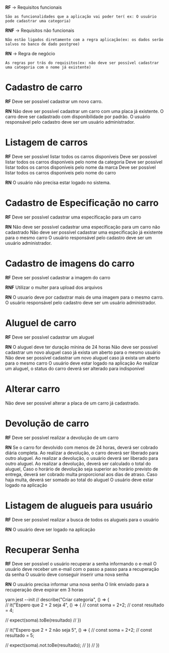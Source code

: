 **RF** -> Requisitos funcionais

    São as funcionalidades que a aplicação vai poder ter( ex: O usuário pode cadastrar uma categoria)

**RNF** -> Requisitos não funcionais

    Não estão ligados diretamente com a regra aplicação(ex: os dados serão salvos no banco de dado postgree)

**RN** -> Regra de negócio

    As regras por trás do requisitos(ex: não deve ser possível cadastrar uma categoria com o nome já existente)

# Cadastro de carro

**RF**
    Deve ser possível cadastrar um novo carro.


**RN**
    Não deve ser possível cadastrar um carro com uma placa já existente.
    O carro deve ser cadastrado com disponibilidade por padrão.
    O usuário responsável pelo cadastro deve ser um usuário administrador.

# Listagem de carros

**RF**
    Deve ser possível listar todos os carros disponíveis
    Deve ser possível listar todos os carros disponíveis pelo nome da categoria
    Deve ser possível listar todos os carros disponíveis pelo nome da marca
    Deve ser possível listar todos os carros disponíveis pelo nome do carro

**RN**
    O usuário não precisa estar logado no sistema.

# Cadastro de Especificação no carro

**RF**
    Deve ser possível cadastrar uma especificação para um carro


**RN**
    Não deve ser possível cadastrar uma especificação para um carro não cadastrado
    Não deve ser possível cadastrar uma especificação já existente para o mesmo carro
    O usuário responsável pelo cadastro deve ser um usuário administrador.

# Cadastro de imagens do carro

**RF**
    Deve ser possível cadastrar a imagem do carro

**RNF**
    Utilizar o multer para upload dos arquivos

**RN**
    O usuario deve por cadastrar mais de uma imagem para o mesmo carro.
    O usuário responsável pelo cadastro deve ser um usuário administrador.

# Aluguel de carro

**RF**
    Deve ser possível cadastrar um aluguel

**RN**
    O aluguel deve ter duração mínina de 24 horas
    Não deve ser possível cadastrar um novo aluguel caso já exista um aberto para o mesmo usuário
      Não deve ser possível cadastrar um novo aluguel caso já exista um aberto para o mesmo carro
    O usuário deve estar logado na aplicação
    Ao realizar um aluguel, o status do carro deverá ser alterado para indisponível

# Alterar carro

 Não deve ser possível alterar a placa de um carro já cadastrado.

# Devolução de carro

**RF**
Deve ser possível realizar a devolução de um carro

**RN**
Se o carro for devolvido com menos de 24 horas, deverá ser cobrado diária completa.
Ao realizar a devolução, o carro deverá ser liberado para outro aluguel.
Ao realizar a devolução, o usuário deverá ser liberado para outro aluguel.
Ao realizar a devolução, deverá ser calculado o total do aluguel,
Caso o horário de devolução seja superior ao horário previsto de entrega, deverá ser cobrado multa proporcional aos dias de atraso.
Caso haja multa, deverá ser somado ao total do aluguel
O usuário deve estar logado na aplicação

# Listagem de alugueis para usuário

**RF**
Deve ser possível realizar a busca de todos os alugueis para o usuário

**RN**
O usuário deve ser logado na aplicação

# Recuperar Senha

**RF**
Deve ser possível o usuário recuperar a senha informando o e-mail
O usuário deve receber um e-mail com o passo a passo para a recuperação da senha
O usuário deve conseguir inserir uma nova senha

**RN**
O usuário precisa informar uma nova senha
O link enviado para a recuperação deve expirar em 3 horas



























yarn jest --init
// describe("Criar categoria", () => {  
//     it("Espero que 2 + 2 seja 4", () => {
//         const soma = 2+2;
//         const resultado = 4;
    
//         expect(soma).toBe(resultado)
//     })

//     it("Espero que 2 + 2 não seja 5", () => {
//         const soma = 2+2;
//         const resultado = 5;

//         expect(soma).not.toBe(resultado);
//     })
// })
